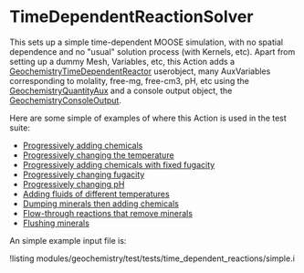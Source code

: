 # TimeDependentReactionSolver

This sets up a simple time-dependent MOOSE simulation, with no spatial dependence and no "usual" solution process (with Kernels, etc).  Apart from setting up a dummy Mesh, Variables, etc, this Action adds a [GeochemistryTimeDependentReactor](GeochemistryTimeDependentReactor.md) userobject, many AuxVariables corresponding to molality, free-mg, free-cm3, pH, etc using the [GeochemistryQuantityAux](GeochemistryQuantityAux.md) and a console output object, the [GeochemistryConsoleOutput](GeochemistryConsoleOutput.md).

Here are some simple of examples of where this Action is used in the test suite:

- [Progressively adding chemicals](adding_feldspar.md)
- [Progressively changing the temperature](cooling_feldspar.md)
- [Progressively adding chemicals with fixed fugacity](adding_pyrite.md)
- [Progressively changing fugacity](changing_fugacity_with_calcite.md)
- [Progressively changing pH](changing_pH_iron.md)
- [Adding fluids of different temperatures](pickup.md)
- [Dumping minerals then adding chemicals](calcite_buffer.md)
- [Flow-through reactions that remove minerals](flow_through.md)
- [Flushing minerals](flush.md)

An simple example input file is:

!listing modules/geochemistry/test/tests/time_dependent_reactions/simple.i
